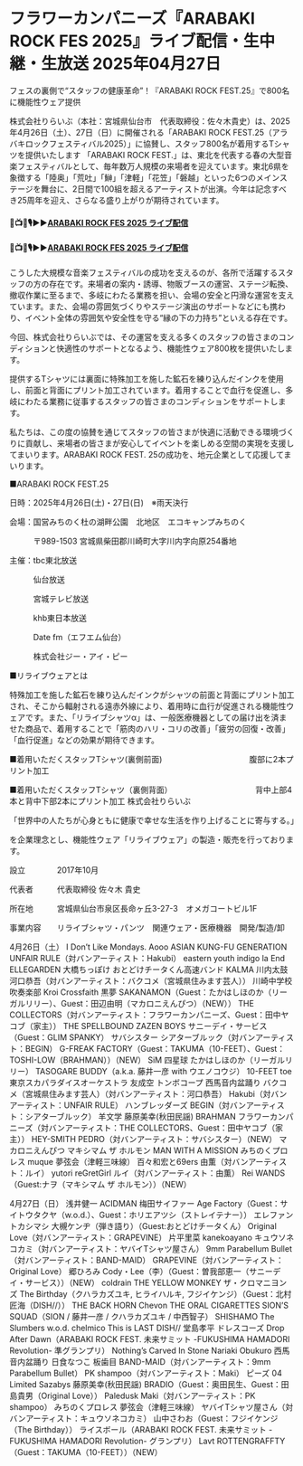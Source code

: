 # フラワーカンパニーズ『ARABAKI ROCK FES 2025』ライブ配信・生中継・生放送 2025年04月27日

フェスの裏側で“スタッフの健康革命”！『ARABAKI ROCK FEST.25』で800名に機能性ウェア提供

株式会社りらいぶ（本社：宮城県仙台市　代表取締役：佐々木貴史）は、2025年4月26日（土）、27日（日）に開催される「ARABAKI ROCK FEST.25（アラバキロックフェスティバル2025）」に協賛し、スタッフ800名が着用するTシャツを提供いたします
「ARABAKI ROCK FEST.」は、東北を代表する春の大型音楽フェスティバルとして、毎年数万人規模の来場者を迎えています。東北6県を象徴する「陸奥」「荒吐」「鰰」「津軽」「花笠」「磐越」といった6つのメインステージを舞台に、2日間で100組を超えるアーティストが出演。今年は記念すべき25周年を迎え、さらなる盛り上がりが期待されています。

#### 🔴📺🎻🎙▶▶[ARABAKI ROCK FES 2025 ライブ配信](https://jsports-hq.com/festival/)

#### 🔴📺🎻🎙▶▶[ARABAKI ROCK FES 2025 ライブ配信](https://jsports-hq.com/festival/)

こうした大規模な音楽フェスティバルの成功を支えるのが、各所で活躍するスタッフの方の存在です。来場者の案内・誘導、物販ブースの運営、ステージ転換、撤収作業に至るまで、多岐にわたる業務を担い、会場の安全と円滑な運営を支えています。また、会場の雰囲気づくりやステージ演出のサポートなどにも携わり、イベント全体の雰囲気や安全性を守る“縁の下の力持ち”といえる存在です。

今回、株式会社りらいぶでは、その運営を支える多くのスタッフの皆さまのコンディションと快適性のサポートとなるよう、機能性ウェア800枚を提供いたします。

提供するTシャツには裏面に特殊加工を施した鉱石を練り込んだインクを使用し、前面と背面にプリント加工されています。着用することで血行を促進し、多岐にわたる業務に従事するスタッフの皆さまのコンディションをサポートします。

私たちは、この度の協賛を通じてスタッフの皆さまが快適に活動できる環境づくりに貢献し、来場者の皆さまが安心してイベントを楽しめる空間の実現を支援してまいります。ARABAKI ROCK FEST. 25の成功を、地元企業として応援してまいります。

■ARABAKI ROCK FEST.25

日時：2025年4月26日(土)・27日(日)　※雨天決行

会場：国営みちのく杜の湖畔公園　北地区　エコキャンプみちのく

　　　〒989-1503 宮城県柴田郡川崎町大字川内字向原254番地

主催：tbc東北放送

　　　仙台放送

　　　宮城テレビ放送

　　　khb東日本放送

　　　Date fm（エフエム仙台）

　　　株式会社ジー・アイ・ピー



■リライブウェアとは

特殊加工を施した鉱石を練り込んだインクがシャツの前面と背面にプリント加工され、そこから輻射される遠赤外線により、着用時に血行が促進される機能性ウェアです。また、「リライブシャツα」は、一般医療機器としての届け出を済ませた商品で、着用することで「筋肉のハリ・コリの改善」「疲労の回復・改善」「血行促進」などの効果が期待できます。


■着用いただくスタッフTシャツ(裏側前面)　　　　　　　　　　　腹部に2本プリント加工

■着用いただくスタッフTシャツ（裏側背面）　　　　　　　　　　　背中上部4本と背中下部2本にプリント加工
株式会社りらいぶ

「世界中の人たちが心身ともに健康で幸せな生活を作り上げることに寄与する。」

を企業理念とし、機能性ウェア「リライブウェア」の製造・販売を行っております。

設立　　　　2017年10月

代表者　　　代表取締役 佐々木 貴史

所在地　　　宮城県仙台市泉区長命ヶ丘3-27-3　オメガコートビル1F

事業内容　　リライブシャツ・パンツ　関連ウェア・医療機器　開発/製造/卸


4月26日（土）
I Don’t Like Mondays.
Aooo
ASIAN KUNG-FU GENERATION
UNFAIR RULE（対バンアーティスト：Hakubi）
eastern youth
indigo la End
ELLEGARDEN
大橋ちっぽけ
おとどけチータくん高速バンド
KALMA
川内太鼓
河口恭吾（対バンアーティスト：バクコメ（宮城県住みます芸人））
川崎中学校吹奏楽部
Kroi
Crossfaith
黒夢
SAKANAMON（Guest：たかはしほのか（リーガルリリー）、Guest：田辺由明（マカロニえんぴつ）（NEW））
THE COLLECTORS（対バンアーティスト：フラワーカンパニーズ、Guest：田中ヤコブ（家主））
THE SPELLBOUND
ZAZEN BOYS
サニーデイ・サービス（Guest：GLIM SPANKY）
サバシスター
シアターブルック（対バンアーティスト：BEGIN）
G-FREAK FACTORY（Guest：TAKUMA（10-FEET）、Guest：TOSHI-LOW（BRAHMAN））（NEW）
SiM
四星球
たかはしほのか（リーガルリリー）
TASOGARE BUDDY（a.k.a. 藤井一彦 with ウエノコウジ）
10-FEET
toe
東京スカパラダイスオーケストラ
友成空
トンボコープ
西馬音内盆踊り
バクコメ（宮城県住みます芸人）（対バンアーティスト：河口恭吾）
Hakubi（対バンアーティスト：UNFAIR RULE）
ハンブレッダーズ
BEGIN（対バンアーティスト：シアターブルック）
羊文学
藤原美幸(秋田民謡)
BRAHMAN
フラワーカンパニーズ（対バンアーティスト：THE COLLECTORS、Guest：田中ヤコブ（家主））
HEY-SMITH
PEDRO（対バンアーティスト：サバシスター）（NEW）
マカロニえんぴつ
マキシマム ザ ホルモン
MAN WITH A MISSION
みちのくプロレス
muque
夢弦会（津軽三味線）
百々和宏と69ers
由薫（対バンアーティスト：ルイ）
yutori
reGretGirl
ルイ（対バンアーティスト：由薫）
Rei
WANDS（Guest:ナヲ（マキシマム ザ ホルモン））（NEW）

4月27日（日）
浅井健一
ACIDMAN
梅田サイファー
Age Factory（Guest：サイトウタクヤ（w.o.d.）、Guest：ホリエアツシ（ストレイテナー））
エレファントカシマシ
大槻ケンヂ（弾き語り）（Guest:おとどけチータくん）
Original Love（対バンアーティスト：GRAPEVINE）
片平里菜
kanekoayano
キュウソネコカミ（対バンアーティスト：ヤバイTシャツ屋さん）
9mm Parabellum Bullet（対バンアーティスト：BAND-MAID）
GRAPEVINE（対バンアーティスト：Original Love）
郷ひろみ
Cody・Lee（李）（Guest：曽我部恵一（サニーデイ・サービス））（NEW）
coldrain
THE YELLOW MONKEY
ザ・クロマニヨンズ
The Birthday（クハラカズユキ, ヒライハルキ, フジイケンジ）（Guest：北村匠海（DISH//））
THE BACK HORN
Chevon
THE ORAL CIGARETTES
SION’S SQUAD（SION / 藤井一彦 / クハラカズユキ / 中西智子）
SHISHAMO
The Slumbers
w.o.d.
chelmico
This is LAST
DISH//
堂島孝平
ドレスコーズ
Drop After Dawn（ARABAKI ROCK FEST. 未来サミット -FUKUSHIMA HAMADORI Revolution- 準グランプリ）
Nothing’s Carved In Stone
Nariaki Obukuro
西馬音内盆踊り
日食なつこ
板歯目
BAND-MAID（対バンアーティスト：9mm Parabellum Bullet）
PK shampoo（対バンアーティスト：Maki）
ピーズ
04 Limited Sazabys
藤原美幸(秋田民謡)
BRADIO（Guest：奥田民生、Guest：田島貴男（Original Love））
Paledusk
Maki（対バンアーティスト：PK shampoo）
みちのくプロレス
夢弦会（津軽三味線）
ヤバイTシャツ屋さん（対バンアーティスト：キュウソネコカミ）
山中さわお（Guest：フジイケンジ（The Birthday））
ライスボール（ARABAKI ROCK FEST. 未来サミット -FUKUSHIMA HAMADORI Revolution- グランプリ）
Lavt
ROTTENGRAFFTY（Guest：TAKUMA（10-FEET））（NEW）

